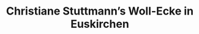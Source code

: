 ---
title: "Christiane Stuttmann’s Woll-Ecke in Euskirchen"
url: /euskirchen/christiane-stuttmanns-woll-ecke-in-euskirchen/
shop: Textil
---